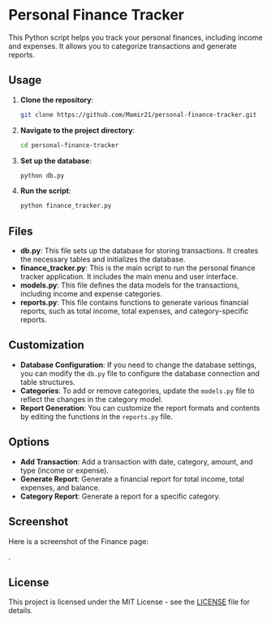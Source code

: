 # Personal Finance Tracker

This Python script helps you track your personal finances, including income and expenses. It allows you to categorize transactions and generate reports.

## Usage

1. **Clone the repository**:
    ```sh
    git clone https://github.com/Mamir21/personal-finance-tracker.git
    ```

2. **Navigate to the project directory**:
    ```sh
    cd personal-finance-tracker
    ```

3. **Set up the database**:
    ```sh
    python db.py
    ```

4. **Run the script**:
    ```sh
    python finance_tracker.py
    ```

## Files

- **db.py**: This file sets up the database for storing transactions. It creates the necessary tables and initializes the database.
- **finance_tracker.py**: This is the main script to run the personal finance tracker application. It includes the main menu and user interface.
- **models.py**: This file defines the data models for the transactions, including income and expense categories.
- **reports.py**: This file contains functions to generate various financial reports, such as total income, total expenses, and category-specific reports.

## Customization

- **Database Configuration**: If you need to change the database settings, you can modify the `db.py` file to configure the database connection and table structures.
- **Categories**: To add or remove categories, update the `models.py` file to reflect the changes in the category model.
- **Report Generation**: You can customize the report formats and contents by editing the functions in the `reports.py` file.

## Options

- **Add Transaction**: Add a transaction with date, category, amount, and type (income or expense).
- **Generate Report**: Generate a financial report for total income, total expenses, and balance.
- **Category Report**: Generate a report for a specific category.
  
## Screenshot

Here is a screenshot of the Finance page:

.

## License

This project is licensed under the MIT License - see the [LICENSE](LICENSE) file for details.
